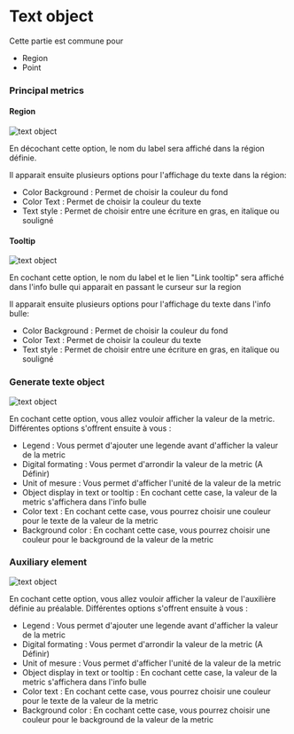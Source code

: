 


# Text object


Cette partie est commune pour 

- Region
- Point


### Principal metrics


#### Region


![text object](../../screenshots/editor/coordinates/screen-region/textobject-principal-region.jpg)


En décochant cette option, le nom du label sera affiché dans la région définie.

Il apparait ensuite plusieurs options pour l'affichage du texte dans la région:

- Color Background : Permet de choisir la couleur du fond
- Color Text : Permet de choisir la couleur du texte
- Text style : Permet de choisir entre une écriture en gras, en italique ou souligné

#### Tooltip

![text object](../../screenshots/editor/coordinates/screen-region/textobject-principal-tooltips.jpg)

En cochant cette option, le nom du label et le lien "Link tooltip" sera affiché dans l'info bulle qui apparait en passant le curseur sur la region

Il apparait ensuite plusieurs options pour l'affichage du texte dans l'info bulle:

- Color Background : Permet de choisir la couleur du fond
- Color Text : Permet de choisir la couleur du texte
- Text style : Permet de choisir entre une écriture en gras, en italique ou souligné


### Generate texte object

![text object](../../screenshots/editor/coordinates/screen-region/textobject-generate.jpg)


En cochant cette option, vous allez vouloir afficher la valeur de la metric. Différentes options s'offrent ensuite à vous :

- Legend : Vous permet d'ajouter une legende avant d'afficher la valeur de la metric
- Digital formating : Vous permet d'arrondir la valeur de la metric (A Définir)
- Unit of mesure : Vous permet d'afficher l'unité de la valeur de la metric
- Object display in text or tooltip : En cochant cette case, la valeur de la metric s'affichera dans l'info bulle
- Color text : En cochant cette case, vous pourrez choisir une couleur pour le texte de la valeur de la metric
- Background color : En cochant cette case, vous pourrez choisir une couleur pour le background de la valeur de la metric



### Auxiliary element


![text object](../../screenshots/editor/coordinates/screen-region/textobject-auxiliary.jpg)


En cochant cette option, vous allez vouloir afficher la valeur de l'auxilière définie au préalable. Différentes options s'offrent ensuite à vous :

- Legend : Vous permet d'ajouter une legende avant d'afficher la valeur de la metric
- Digital formating : Vous permet d'arrondir la valeur de la metric (A Définir)
- Unit of mesure : Vous permet d'afficher l'unité de la valeur de la metric
- Object display in text or tooltip : En cochant cette case, la valeur de la metric s'affichera dans l'info bulle
- Color text : En cochant cette case, vous pourrez choisir une couleur pour le texte de la valeur de la metric
- Background color : En cochant cette case, vous pourrez choisir une couleur pour le background de la valeur de la metric


